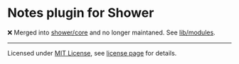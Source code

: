 # Notes plugin for Shower

❌ Merged into [shower/core](https://github.com/shower/core) and no longer maintaned. See [lib/modules](https://github.com/shower/core/tree/master/lib/modules).

---
Licensed under [MIT License](http://en.wikipedia.org/wiki/MIT_License), see [license page](https://github.com/shower/shower/wiki/MIT-License) for details.
